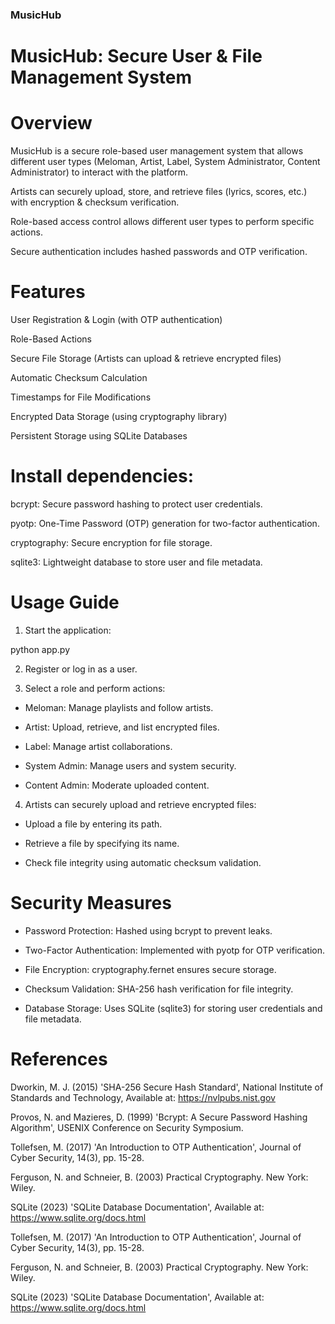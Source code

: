 ### MusicHub

# MusicHub: Secure User & File Management System

# Overview

MusicHub is a secure role-based user management system that allows different user types (Meloman, Artist, Label, System Administrator, Content Administrator) to interact with the platform.

Artists can securely upload, store, and retrieve files (lyrics, scores, etc.) with encryption & checksum verification.

Role-based access control allows different user types to perform specific actions.

Secure authentication includes hashed passwords and OTP verification.


# Features


User Registration & Login (with OTP authentication)

Role-Based Actions

Secure File Storage (Artists can upload & retrieve encrypted files)

Automatic Checksum Calculation

Timestamps for File Modifications

Encrypted Data Storage (using cryptography library)

Persistent Storage using SQLite Databases


# Install dependencies:


bcrypt: Secure password hashing to protect user credentials.

pyotp: One-Time Password (OTP) generation for two-factor authentication.

cryptography: Secure encryption for file storage.

sqlite3: Lightweight database to store user and file metadata.


# Usage Guide

1. Start the application:

python app.py


2. Register or log in as a user.

3. Select a role and perform actions:

- Meloman: Manage playlists and follow artists.

- Artist: Upload, retrieve, and list encrypted files.

- Label: Manage artist collaborations.

- System Admin: Manage users and system security.

- Content Admin: Moderate uploaded content.

4. Artists can securely upload and retrieve encrypted files:

- Upload a file by entering its path.

- Retrieve a file by specifying its name.

- Check file integrity using automatic checksum validation.

# Security Measures

- Password Protection: Hashed using bcrypt to prevent leaks.

- Two-Factor Authentication: Implemented with pyotp for OTP verification.

- File Encryption: cryptography.fernet ensures secure storage.

- Checksum Validation: SHA-256 hash verification for file integrity.

- Database Storage: Uses SQLite (sqlite3) for storing user credentials and file metadata.

# References

Dworkin, M. J. (2015) 'SHA-256 Secure Hash Standard', National Institute of Standards and Technology, Available at: https://nvlpubs.nist.gov

Provos, N. and Mazieres, D. (1999) 'Bcrypt: A Secure Password Hashing Algorithm', USENIX Conference on Security Symposium.

Tollefsen, M. (2017) 'An Introduction to OTP Authentication', Journal of Cyber Security, 14(3), pp. 15-28.

Ferguson, N. and Schneier, B. (2003) Practical Cryptography. New York: Wiley.

SQLite (2023) 'SQLite Database Documentation', Available at: https://www.sqlite.org/docs.html



Tollefsen, M. (2017) 'An Introduction to OTP Authentication', Journal of Cyber Security, 14(3), pp. 15-28.

Ferguson, N. and Schneier, B. (2003) Practical Cryptography. New York: Wiley.

SQLite (2023) 'SQLite Database Documentation', Available at: https://www.sqlite.org/docs.html
